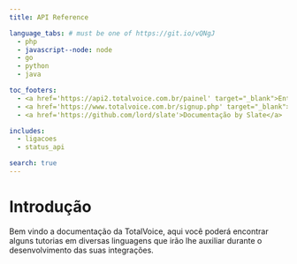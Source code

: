 ```yaml
---
title: API Reference

language_tabs: # must be one of https://git.io/vQNgJ
  - php
  - javascript--node: node
  - go
  - python
  - java

toc_footers:
  - <a href='https://api2.totalvoice.com.br/painel' target="_blank">Entrar na minha Conta</a>
  - <a href='https://www.totalvoice.com.br/signup.php' target="_blank">Criar minha Conta</a>
  - <a href='https://github.com/lord/slate'>Documentação by Slate</a>

includes:
  - ligacoes
  - status_api

search: true
---
```


# Introdução

Bem vindo a documentação da TotalVoice, aqui você poderá encontrar alguns tutorias em diversas 
linguagens que irão lhe auxiliar durante o desenvolvimento das suas integrações.




